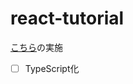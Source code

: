 # react-tutorial

[こちら](https://beta.reactjs.org/learn/tutorial-tic-tac-toe)の実施

- [ ] TypeScript化

